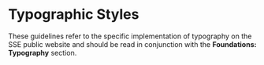 # Typographic Styles

These guidelines refer to the specific implementation of typography on the SSE public website and should be read in conjunction with the **Foundations: Typography** section.

